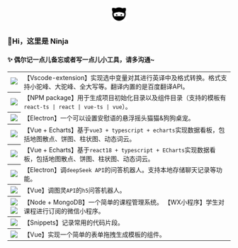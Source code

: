 <h1 align="center">
  <a href="https://github.com/peizhongli">
    <img width="36" src="./logo.png"><br/>
  </a>
</h1>

### 👋Hi，这里是 Ninja

#### ✨ 偶尔记一点儿备忘或者写一点儿小工具，请多沟通~

<table>
  <tr>
    <td>
      <a href="https://github.com/peizhongli/ninjaya-convert" target="_blank">
        <img src="https://badgen.net/badge/icon/ninjaya-convert?icon=https://code.visualstudio.com/assets/favicon.ico&label"/>
      </a>
    </td>
    <td>
      【Vscode-extension】实现选中变量对其进行英译中及格式转换。格式支持小驼峰、大驼峰、全大写等。翻译内置的是百度翻译API。
    </td>
  </tr>
  <tr>
    <th>
      <a href="https://github.com/peizhongli/easy-project-cli" target="_blank">
        <img src="https://badgen.net/badge/icon/easy-project-cli?icon=npm&label"/>
      </a>
    </th>
    <td>
      【NPM package】用于生成项目初始化目录以及组件目录（支持的模板有 <code>react-ts | react | vue-ts | vue</code>）。
    </td>
  </tr>
  <tr>
    <th>
      <a href="https://github.com/peizhongli/about-accompany" target="_blank">
        <img src="https://badgen.net/badge/icon/about-accompany?icon=https://www.electronjs.org/zh/assets/img/favicon.ico&label"/>
      </a>
    </th>
    <td>
      【Electron】一个可以设置安慰语的悬浮摇头猫猫&狗狗桌宠。
    </td>
  </tr>
  <tr>
    <th>
      <a href="https://github.com/peizhongli/vue3-dashboard" target="_blank">
        <img src="https://badgen.net/badge/icon/vue3-dashboard?icon=https://cn.vuejs.org/logo.svg&label"/>
      </a>
    </th>
    <td>
      【Vue + Echarts】基于<code>vue3 + typescript + echarts</code>实现数据看板，包括地图散点、饼图、柱状图、动态词云。
    </td>
  </tr>
  <tr>
    <th>
      <a href="https://github.com/peizhongli/react18-dashboard" target="_blank">
        <img src="https://badgen.net/badge/icon/react18-dashboard?icon=https://cn.vuejs.org/logo.svg&label"/>
      </a>
    </th>
    <td>
      【Vue + Echarts】基于<code>react18 + typescript + ECharts</code>实现数据看板，包括地图散点、饼图、柱状图、动态词云。
    </td>
  </tr>
  <tr>
    <th>
      <a href="https://github.com/peizhongli/ninja-robot" target="_blank">
        <img src="https://badgen.net/badge/icon/ninja-robot?icon=https://www.electronjs.org/zh/assets/img/favicon.ico&label"/>
      </a>
    </th>
    <td>
      【Electron】调<code>deepSeek API</code>的问答机器人。支持本地存储聊天记录等功能。
    </td>
  </tr>
   <tr>
    <th>
      <a href="https://github.com/peizhongli/simple-robot" target="_blank">
        <img src="https://badgen.net/badge/icon/simple-robot?icon=typescript&label"/>
      </a>
    </th>
    <td>
      【Vue】调图灵<code>API</code>的<code>h5</code>问答机器人。
    </td>
  </tr>
   <tr>
    <th>
      <a href="https://github.com/peizhongli/lesson-management" target="_blank">
        <img src="https://badgen.net/badge/icon/lesson-management?icon=typescript&label"/>
      </a><br/>
      <a href="https://github.com/peizhongli/mini-lesson" target="_blank">
        <img src="https://badgen.net/badge/icon/mini-lesson?icon=typescript&label"/>
      </a>
    </th>
    <td>
      【Node + MongoDB】一个简单的课程管理系统。
      【WX小程序】学生对课程进行订阅的微信小程序。
    </td>
  </tr>
  <tr>
    <th>
      <a href="https://github.com/peizhongli/ninjaya-snippets" target="_blank">
        <img src="https://badgen.net/badge/icon/ninjaya-snippets?icon=https://code.visualstudio.com/assets/favicon.ico&label"/>
      </a>
    </th>
    <td>
      【Snippets】记录常用的代码片段。
    </td>
  </tr>
    <tr>
    <th>
      <a href="https://github.com/peizhongli/cloneForm" target="_blank">
        <img src="https://badgen.net/badge/icon/cloneForm?icon=typescript&label"/>
      </a>
    </th>
    <td>
      【Vue】实现一个简单的表单拖拽生成模板的组件。
    </td>
  </tr>
</table>

<!--
**peizhongli/peizhongli** is a ✨ _special_ ✨ repository because its `README.md` (this file) appears on your GitHub profile.

Here are some ideas to get you started:

- 🔭 I’m currently working on ...
- 🌱 I’m currently learning ...
- 👯 I’m looking to collaborate on ...
- 🤔 I’m looking for help with ...
- 💬 Ask me about ...
- 📫 How to reach me: ...
- 😄 Pronouns: ...
- ⚡ Fun fact: ...
  -->
